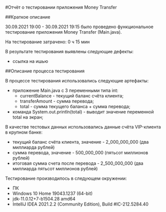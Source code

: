 #Отчёт о тестировании приложения Money Transfer

##Краткое описание

30.09.2021 19:00 - 30.09.2021 19:15 было проведено функциональное тестирование приложения Money Transfer (Main.java).

На тестирование затрачено: 0 ч 15 мин

В результате тестирования выявлены следующие дефекты:

 * ссылка на ишью

##Описание процесса тестирования

В процессе тестирования использовались следующие артефакты:

- приложение Main.java с 3 переменными типа int:
  * currentBalance - текущий баланс счёта клиента;
  * transferAmount - сумма перевода;
  * total - сумма текущего баланса + сумма перевода;
- команда System.out.println(total) - выводит значение переменной total на экран;

В качестве тестовых данных использовались данные счёта VIP-клиента в крупном банке:

- текущий баланс счёта клиента, значение - 2_000_000_000 (два миллиарда рублей)
- сумма перевода, значение - 500_000_000 (пятьсот миллионов рублей)
- итоговая сумма счета после перевода - 2_500_000_000 (два миллиарда пятьсот миллионов рублей)

Тестирование производилось в следующем окружении:

- ПК
- Windows 10 Home 19043.1237 (64-bit)
- jdk-11.0.12+7-b1504.28 amd64
- IntelliJ IDEA 2021.2.2 (Community Edition), Build #IC-212.5284.40
